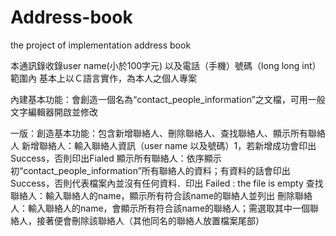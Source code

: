 # Address-book
the project of implementation address book

本通訊錄收錄user name(小於100字元) 以及電話（手機）號碼（long long int）範圍內
基本上以Ｃ語言實作，為本人之個人專案

內建基本功能：會創造一個名為“contact_people_information”之文檔，可用一般文字編輯器開啟並修改

一版：創造基本功能：包含新增聯絡人、刪除聯絡人、查找聯絡人、顯示所有聯絡人
新增聯絡人：輸入聯絡人資訊（user name 以及號碼）1，若新增成功會印出Success，否則印出Fialed 
顯示所有聯絡人：依序顯示初“contact_people_information”所有聯絡人的資料；有資料的話會印出Success，否則代表檔案內並沒有任何資料．印出 Failed : the file is empty
查找聯絡人：輸入聯絡人的name，顯示所有符合該name的聯絡人並列出
刪除聯絡人：輸入聯絡人的name，會顯示所有符合該name的聯絡人；需選取其中一個聯絡人，接著便會刪除該聯絡人（其他同名的聯絡人放置檔案尾部）
